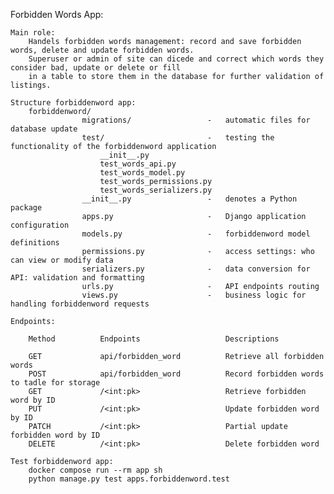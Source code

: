 Forbidden Words App:

    Main role:
        Handels forbidden words management: record and save forbidden words, delete and update forbidden words.
        Superuser or admin of site can dicede and correct which words they consider bad, update or delete or fill
        in a table to store them in the database for further validation of listings.

    Structure forbiddenword app:
        forbiddenword/
                    migrations/                 -   automatic files for database update
                    test/                       -   testing the functionality of the forbiddenword application
                        __init__.py
                        test_words_api.py
                        test_words_model.py
                        test_words_permissions.py
                        test_words_serializers.py
                    __init__.py                 -   denotes a Python package
                    apps.py                     -   Django application configuration
                    models.py                   -   forbiddenword model definitions
                    permissions.py              -   access settings: who can view or modify data
                    serializers.py              -   data conversion for API: validation and formatting
                    urls.py                     -   API endpoints routing
                    views.py                    -   business logic for handling forbiddenword requests

    Endpoints:

        Method          Endpoints                   Descriptions
     
        GET             api/forbidden_word          Retrieve all forbidden words
        POST            api/forbidden_word          Record forbidden words to tadle for storage
        GET             /<int:pk>                   Retrieve forbidden word by ID
        PUT             /<int:pk>                   Update forbidden word by ID
        PATCH           /<int:pk>                   Partial update forbidden word by ID
        DELETE          /<int:pk>                   Delete forbidden word

    Test forbiddenword app:
        docker compose run --rm app sh
        python manage.py test apps.forbiddenword.test
